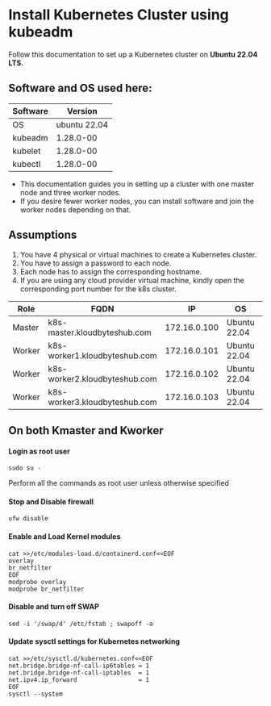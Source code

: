 # Install Kubernetes Cluster using kubeadm

Follow this documentation to set up a Kubernetes cluster on **Ubuntu 22.04 LTS.**

## Software and OS used here:


| Software | Version |
| ------ | ----------- |
| OS | ubuntu 22.04 |
| kubeadm | 1.28.0-00 |
| kubelet | 1.28.0-00 |
| kubectl | 1.28.0-00 |

- This documentation guides you in setting up a cluster with one master node and three worker nodes.
-  If you desire fewer worker nodes, you can install software and join the worker nodes depending on that.

## Assumptions


1. You have 4 physical or virtual machines to create a Kubernetes cluster.
2. You have to assign a password to each node.
3. Each node has to assign the corresponding hostname.
4. If you are using any cloud provider virtual machine, kindly open the corresponding port number for the k8s cluster.

| Role   |    FQDN                   | IP          | OS            | RAM  | CPU | 
| ------ | ------------------------  | ------------| ------------  | -----| ----|
|Master  |k8s-master.kloudbyteshub.com  |172.16.0.100 | Ubuntu 22.04  |  2G  |   2 |
|Worker  |k8s-worker1.kloudbyteshub.com |172.16.0.101 | Ubuntu 22.04  |  1G  |   1 |
|Worker	 |k8s-worker2.kloudbyteshub.com |172.16.0.102 | Ubuntu 22.04  |  1G  |   1 |
|Worker	 |k8s-worker3.kloudbyteshub.com |172.16.0.103 | Ubuntu 22.04	 |  1G  |   1 |

## On both Kmaster and Kworker
#### Login as root user
```
sudo su -
```
Perform all the commands as root user unless otherwise specified
#### Stop and Disable firewall
```
ufw disable

```
#### Enable and Load Kernel modules
```
cat >>/etc/modules-load.d/containerd.conf<<EOF
overlay
br_netfilter
EOF
modprobe overlay
modprobe br_netfilter

```
#### Disable and turn off SWAP
```
sed -i '/swap/d' /etc/fstab ; swapoff -a
```
#### Update sysctl settings for Kubernetes networking

```
cat >>/etc/sysctl.d/kubernetes.conf<<EOF
net.bridge.bridge-nf-call-ip6tables = 1
net.bridge.bridge-nf-call-iptables  = 1
net.ipv4.ip_forward                 = 1
EOF
sysctl --system
```
